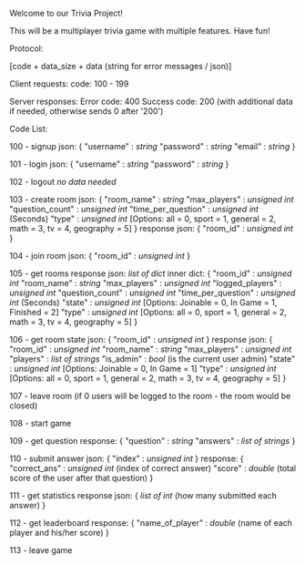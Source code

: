 Welcome to our Trivia Project!

This will be a multiplayer trivia game with multiple features.
Have fun!

Protocol:

[code + data_size + data (string for error messages / json)]

Client requests: 
code: 100 - 199

Server responses:
Error code: 400
Success code: 200 (with additional data if needed, otherwise sends 0 after '200')


Code List:

100 - signup 
json:
{
	"username" : *string*
	"password" : *string*
	"email" : *string*
}	

101 - login
json:
{
	"username" : *string*
	"password" : *string*
}

102 - logout
*no data needed*

103 - create room
json:
{
	"room_name" : *string*
	"max_players" : *unsigned int*
	"question_count" : *unsigned int*
	"time_per_question" : *unsigned int* (Seconds)
	"type" : *unsigned int* [Options: all = 0, sport = 1, general = 2, math = 3, tv = 4, geography = 5]
}
response json:
{
	"room_id" : *unsigned int*
}

104 - join room
json:
{
	"room_id" : *unsigned int*
}

105 - get rooms
response json:
*list of dict*
inner dict:
{
	"room_id" : *unsigned int*
	"room_name" : *string*
	"max_players" : *unsigned int*
	"logged_players" : *unsigned int*
	"question_count" : *unsigned int*
	"time_per_question" : *unsigned int* (Seconds)
	"state" : *unsigned int* [Options: Joinable = 0, In Game = 1, Finished = 2]
	"type" : *unsigned int* [Options: all = 0, sport = 1, general = 2, math = 3, tv = 4, geography = 5]
}

106 - get room state
json:
{
	"room_id" : *unsigned int*
}
response json:
{
	"room_id" : *unsigned int*
	"room_name" : *string*
	"max_players" : *unsigned int*
	"players" : *list of strings*
	"is_admin" : *bool* (is the current user admin)
	"state" : *unsigned int* [Options: Joinable = 0, In Game = 1]
	"type" : *unsigned int* [Options: all = 0, sport = 1, general = 2, math = 3, tv = 4, geography = 5]
}

107 - leave room (if 0 users will be logged to the room - the room would be closed)

108 - start game

109 - get question
response:
{
    "question" : *string*
    "answers" : *list of strings*
}

110 - submit answer
json:
{
    "index" : *unsigned int*
}
response:
{
    "correct_ans" : *unsigned int* (index of correct answer)
	"score" : *double* (total score of the user after that question)
}

111 - get statistics
response json:
{
     *list of int* (how many submitted each answer)
}

112 - get leaderboard
response:
{
	"name_of_player" : *double* (name of each player and his/her score)
}

113 - leave game




















